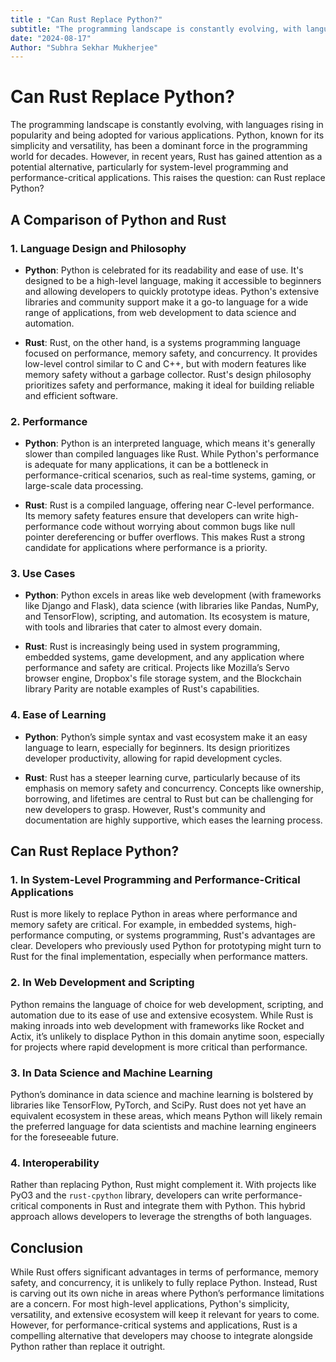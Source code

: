 ```yaml
---
title : "Can Rust Replace Python?"
subtitle: "The programming landscape is constantly evolving, with languages rising in popularity and being adopted for various applications. Python, known for its simplicity and versatility, has been a dominant force in the programming world for decades. However, in recent years, Rust has gained attention as a potential alternative, particularly for system-level programming and performance-critical applications. This raises the question: can Rust replace Python?"
date: "2024-08-17"
Author: "Subhra Sekhar Mukherjee"
---
```



# Can Rust Replace Python?

The programming landscape is constantly evolving, with languages rising in popularity and being adopted for various applications. Python, known for its simplicity and versatility, has been a dominant force in the programming world for decades. However, in recent years, Rust has gained attention as a potential alternative, particularly for system-level programming and performance-critical applications. This raises the question: can Rust replace Python?

## A Comparison of Python and Rust

### 1. **Language Design and Philosophy**
- **Python**: Python is celebrated for its readability and ease of use. It's designed to be a high-level language, making it accessible to beginners and allowing developers to quickly prototype ideas. Python's extensive libraries and community support make it a go-to language for a wide range of applications, from web development to data science and automation.
  
- **Rust**: Rust, on the other hand, is a systems programming language focused on performance, memory safety, and concurrency. It provides low-level control similar to C and C++, but with modern features like memory safety without a garbage collector. Rust's design philosophy prioritizes safety and performance, making it ideal for building reliable and efficient software.

### 2. **Performance**
- **Python**: Python is an interpreted language, which means it's generally slower than compiled languages like Rust. While Python's performance is adequate for many applications, it can be a bottleneck in performance-critical scenarios, such as real-time systems, gaming, or large-scale data processing.

- **Rust**: Rust is a compiled language, offering near C-level performance. Its memory safety features ensure that developers can write high-performance code without worrying about common bugs like null pointer dereferencing or buffer overflows. This makes Rust a strong candidate for applications where performance is a priority.

### 3. **Use Cases**
- **Python**: Python excels in areas like web development (with frameworks like Django and Flask), data science (with libraries like Pandas, NumPy, and TensorFlow), scripting, and automation. Its ecosystem is mature, with tools and libraries that cater to almost every domain.

- **Rust**: Rust is increasingly being used in system programming, embedded systems, game development, and any application where performance and safety are critical. Projects like Mozilla’s Servo browser engine, Dropbox's file storage system, and the Blockchain library Parity are notable examples of Rust's capabilities.

### 4. **Ease of Learning**
- **Python**: Python’s simple syntax and vast ecosystem make it an easy language to learn, especially for beginners. Its design prioritizes developer productivity, allowing for rapid development cycles.

- **Rust**: Rust has a steeper learning curve, particularly because of its emphasis on memory safety and concurrency. Concepts like ownership, borrowing, and lifetimes are central to Rust but can be challenging for new developers to grasp. However, Rust's community and documentation are highly supportive, which eases the learning process.

## Can Rust Replace Python?

### 1. **In System-Level Programming and Performance-Critical Applications**
Rust is more likely to replace Python in areas where performance and memory safety are critical. For example, in embedded systems, high-performance computing, or systems programming, Rust's advantages are clear. Developers who previously used Python for prototyping might turn to Rust for the final implementation, especially when performance matters.

### 2. **In Web Development and Scripting**
Python remains the language of choice for web development, scripting, and automation due to its ease of use and extensive ecosystem. While Rust is making inroads into web development with frameworks like Rocket and Actix, it’s unlikely to displace Python in this domain anytime soon, especially for projects where rapid development is more critical than performance.

### 3. **In Data Science and Machine Learning**
Python’s dominance in data science and machine learning is bolstered by libraries like TensorFlow, PyTorch, and SciPy. Rust does not yet have an equivalent ecosystem in these areas, which means Python will likely remain the preferred language for data scientists and machine learning engineers for the foreseeable future.

### 4. **Interoperability**
Rather than replacing Python, Rust might complement it. With projects like PyO3 and the `rust-cpython` library, developers can write performance-critical components in Rust and integrate them with Python. This hybrid approach allows developers to leverage the strengths of both languages.

## Conclusion

While Rust offers significant advantages in terms of performance, memory safety, and concurrency, it is unlikely to fully replace Python. Instead, Rust is carving out its own niche in areas where Python’s performance limitations are a concern. For most high-level applications, Python's simplicity, versatility, and extensive ecosystem will keep it relevant for years to come. However, for performance-critical systems and applications, Rust is a compelling alternative that developers may choose to integrate alongside Python rather than replace it outright.